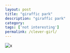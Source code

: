 ```yaml
---
layout: post
title: "giraffic park"
description: "giraffic park"
category:
tags: ['not interesting']
permalink: /clever-girl/
---
```



![x](https://gm1.ggpht.com/vzDaMOvPMk6HKDezRlbWplSIHLG2PVAsYZ9wb4XcjFlRR957MnFbkGkwhkNDqvVW78HeV4xfkyKuKeopo-fqd2XM32I6QNzHGn-9xNl4FzKzImaqPQT2t7jeOfonEaj18cwfQJXujcPGqQro_l84f2tzMuLUQuDCCwZMjb3lVZ9G4G7F4PrAd5_520nkrn2tTFRtOLBnfdvh2Pu5uBUY-KO5lMD5nksyUZx19ICEA4LmPpiQJbSh6MNYar7SspfVnX5-yHYxAALFxDMbpf3OzIA_d_amYCIU1E7LIISa7TgR1H-pj5N_sHs0uio4mFsTnyMxKKi6_pfAqBdQZDnswZ_UNrurFNLG8Q5hFMm7X6ZDHYDbYfR4-Tvv-7OrkcBU_b8rD9Yg0M5787wVb5SeYxl8vynGNm_DxqX-iKKVP3Wkgr1yO8VGyv4aqW4k_J9kTeHW7jn-SK21A8McFx6XXVL5T70kmF6owM1zWWuWyLN4N0QPvTy1msqR9RuuunQlnqaXV00QLzAfhv-FAZ6_r4m6lwxf1k8ksPljZy412HN_faHu-rujp-y62sixj4fz7QHQbWf0=w1896-h985-l75-ft)
